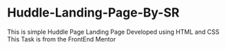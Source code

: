 # Huddle-Landing-Page-By-SR
This is simple Huddle Page Landing Page Developed using HTML and CSS
This Task is from the FrontEnd Mentor
